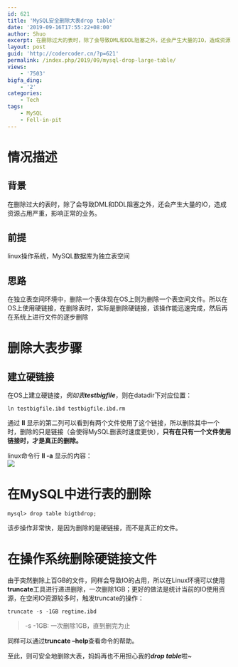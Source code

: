```yaml
---
id: 621
title: 'MySQL安全删除大表drop table'
date: '2019-09-16T17:55:22+08:00'
author: Shuo
excerpt: 在删除过大的表时，除了会导致DML和DDL阻塞之外，还会产生大量的IO，造成资源占用严重，影响正常的业务。所以在生产环境中，我们需要将删除的过程影响降到最低。
layout: post
guid: 'http://codercoder.cn/?p=621'
permalink: /index.php/2019/09/mysql-drop-large-table/
views:
    - '7503'
bigfa_ding:
    - '2'
categories:
    - Tech
tags:
    - MySQL
    - Fell-in-pit
---
```


# 情况描述

## 背景

 在删除过大的表时，除了会导致DML和DDL阻塞之外，还会产生大量的IO，造成资源占用严重，影响正常的业务。

## 前提

 linux操作系统，MySQL数据库为独立表空间

## 思路

 在独立表空间环境中，删除一个表体现在OS上则为删除一个表空间文件。所以在OS上使用硬链接，在删除表时，实际是删除硬链接，该操作能迅速完成，然后再在系统上进行文件的逐步删除

# 删除大表步骤

## 建立硬链接

在OS上建立硬链接，*例如表**testbigfile***，则在datadir下对应位置：

```
ln testbigfile.ibd testbigfile.ibd.rm

```

 通过 **ll** 显示的第二列可以看到有两个文件使用了这个链接，所以删除其中一个时，删除的只是链接（会使得MySQL删表时速度更快），**只有在只有一个文件使用链接时，才是真正的删除。**

linux命令行 **ll -a** 显示的内容：  
[![](http://codercoder.cn/wp-content/uploads/2019/09/2019-09-1673.png)](http://codercoder.cn/wp-content/uploads/2019/09/2019-09-1673.png)

# 在MySQL中进行表的删除

```
mysql> drop table bigtbdrop;

```

该步操作非常快，是因为删除的是硬链接，而不是真正的文件。

# 在操作系统删除硬链接文件

 由于突然删除上百GB的文件，同样会导致IO的占用，所以在Linux环境可以使用**truncate**工具进行递进删除，一次删除1GB；更好的做法是统计当前的IO使用资源，在空闲IO资源较多时，触发truncate的操作：

```
truncate -s -1GB regtime.ibd

```

> -s -1GB: 一次删除1GB，直到删完为止

同样可以通过**truncate –help**查看命令的帮助。

至此，则可安全地删除大表，妈妈再也不用担心我的***drop table***啦~